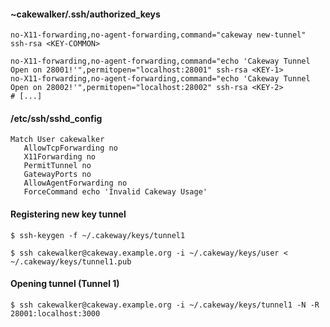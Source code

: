 #### ~cakewalker/.ssh/authorized_keys
```
no-X11-forwarding,no-agent-forwarding,command="cakeway new-tunnel" ssh-rsa <KEY-COMMON>

no-X11-forwarding,no-agent-forwarding,command="echo 'Cakeway Tunnel Open on 28001!'",permitopen="localhost:28001" ssh-rsa <KEY-1>
no-X11-forwarding,no-agent-forwarding,command="echo 'Cakeway Tunnel Open on 28002!'",permitopen="localhost:28002" ssh-rsa <KEY-2>
# [...]
```


#### /etc/ssh/sshd_config
```
Match User cakewalker
   AllowTcpForwarding no
   X11Forwarding no
   PermitTunnel no
   GatewayPorts no
   AllowAgentForwarding no
   ForceCommand echo 'Invalid Cakeway Usage'
```

#### Registering new key tunnel
```
$ ssh-keygen -f ~/.cakeway/keys/tunnel1

$ ssh cakewalker@cakeway.example.org -i ~/.cakeway/keys/user < ~/.cakeway/keys/tunnel1.pub
```


#### Opening tunnel (Tunnel 1)
```
$ ssh cakewalker@cakeway.example.org -i ~/.cakeway/keys/tunnel1 -N -R 28001:localhost:3000
```
